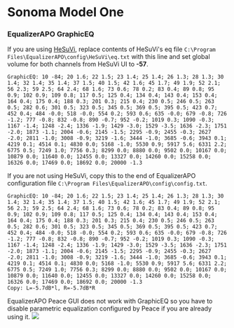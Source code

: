 # Sonoma Model One
### EqualizerAPO GraphicEQ
If you are using [HeSuVi](https://sourceforge.net/projects/hesuvi/), replace contents of HeSuVi's eq file `C:\Program Files\EqualizerAPO\config\HeSuVi\eq.txt` with this line and set global volume for both channels from HeSuVi UI to **-57**.
```
GraphicEQ: 10 -84; 20 1.6; 22 1.5; 23 1.4; 25 1.4; 26 1.3; 28 1.3; 30 1.4; 32 1.4; 35 1.4; 37 1.5; 40 1.5; 42 1.6; 45 1.7; 49 1.9; 52 2.1; 56 2.3; 59 2.5; 64 2.4; 68 1.6; 73 0.6; 78 0.2; 83 0.4; 89 0.8; 95 0.9; 102 0.9; 109 0.8; 117 0.5; 125 0.4; 134 0.4; 143 0.4; 153 0.4; 164 0.4; 175 0.4; 188 0.3; 201 0.3; 215 0.4; 230 0.5; 246 0.5; 263 0.5; 282 0.6; 301 0.5; 323 0.5; 345 0.5; 369 0.5; 395 0.5; 423 0.7; 452 0.4; 484 -0.0; 518 -0.0; 554 0.2; 593 0.6; 635 -0.0; 679 -0.8; 726 -1.2; 777 -0.8; 832 -0.8; 890 -0.7; 952 -0.2; 1019 0.3; 1090 -0.3; 1167 -1.4; 1248 -2.4; 1336 -1.9; 1429 -3.0; 1529 -3.5; 1636 -2.3; 1751 -2.0; 1873 -1.1; 2004 -0.6; 2145 -1.5; 2295 -0.9; 2455 -0.3; 2627 -2.0; 2811 -1.0; 3008 -0.9; 3219 -1.6; 3444 -1.0; 3685 -0.6; 3943 0.1; 4219 0.1; 4514 0.1; 4830 0.0; 5168 -1.0; 5530 0.9; 5917 5.6; 6331 2.2; 6775 0.5; 7249 1.0; 7756 0.3; 8299 0.0; 8880 0.0; 9502 0.0; 10167 0.0; 10879 0.0; 11640 0.0; 12455 0.0; 13327 0.0; 14260 0.0; 15258 0.0; 16326 0.0; 17469 0.0; 18692 0.0; 20000 -1.3
```
If you are not using HeSuVi, copy this to the end of EqualizerAPO configuration file `C:\Program Files\EqualizerAPO\config\config.txt`.
```
GraphicEQ: 10 -84; 20 1.6; 22 1.5; 23 1.4; 25 1.4; 26 1.3; 28 1.3; 30 1.4; 32 1.4; 35 1.4; 37 1.5; 40 1.5; 42 1.6; 45 1.7; 49 1.9; 52 2.1; 56 2.3; 59 2.5; 64 2.4; 68 1.6; 73 0.6; 78 0.2; 83 0.4; 89 0.8; 95 0.9; 102 0.9; 109 0.8; 117 0.5; 125 0.4; 134 0.4; 143 0.4; 153 0.4; 164 0.4; 175 0.4; 188 0.3; 201 0.3; 215 0.4; 230 0.5; 246 0.5; 263 0.5; 282 0.6; 301 0.5; 323 0.5; 345 0.5; 369 0.5; 395 0.5; 423 0.7; 452 0.4; 484 -0.0; 518 -0.0; 554 0.2; 593 0.6; 635 -0.0; 679 -0.8; 726 -1.2; 777 -0.8; 832 -0.8; 890 -0.7; 952 -0.2; 1019 0.3; 1090 -0.3; 1167 -1.4; 1248 -2.4; 1336 -1.9; 1429 -3.0; 1529 -3.5; 1636 -2.3; 1751 -2.0; 1873 -1.1; 2004 -0.6; 2145 -1.5; 2295 -0.9; 2455 -0.3; 2627 -2.0; 2811 -1.0; 3008 -0.9; 3219 -1.6; 3444 -1.0; 3685 -0.6; 3943 0.1; 4219 0.1; 4514 0.1; 4830 0.0; 5168 -1.0; 5530 0.9; 5917 5.6; 6331 2.2; 6775 0.5; 7249 1.0; 7756 0.3; 8299 0.0; 8880 0.0; 9502 0.0; 10167 0.0; 10879 0.0; 11640 0.0; 12455 0.0; 13327 0.0; 14260 0.0; 15258 0.0; 16326 0.0; 17469 0.0; 18692 0.0; 20000 -1.3
Copy: L=-5.7dB*l, R=-5.7dB*R
```
EqualizerAPO Peace GUI does not work with GraphicEQ so you have to disable parametric equalization configured by Peace if you are already using it.
![](https://raw.githubusercontent.com/jaakkopasanen/AutoEq/master/results/SBAF-Serious/innerfidelity/onear/Sonoma%20Model%20One/Sonoma%20Model%20One.png)
